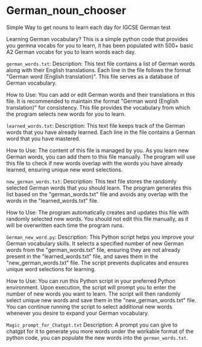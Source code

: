 # German_noun_chooser
Simple Way to get nouns to learn each day for IGCSE German test

Learning German vocabulary?
This is a simple python code that provides you germna vocabs for you to learn, it has been populated with 500+ basic A2 German vocabs for you to learn words each day. 

`german_words.txt`:
Description: This text file contains a list of German words along with their English translations. Each line in the file follows the format "German word (English translation)". This file serves as a database of German vocabulary.

How to Use: You can add or edit German words and their translations in this file. It is recommended to maintain the format "German word (English translation)" for consistency. This file provides the vocabulary from which the program selects new words for you to learn.

`learned_words.txt`:
Description: This text file keeps track of the German words that you have already learned. Each line in the file contains a German word that you have mastered.

How to Use: The content of this file is managed by you. As you learn new German words, you can add them to this file manually. The program will use this file to check if new words overlap with the words you have already learned, ensuring unique new word selections.

`new_german_words.txt`:
Description: This text file stores the randomly selected German words that you should learn. The program generates this list based on the "german_words.txt" file and avoids any overlap with the words in the "learned_words.txt" file.

How to Use: The program automatically creates and updates this file with randomly selected new words. You should not edit this file manually, as it will be overwritten each time the program runs.

`German_new_word.py`:
Description: This Python script helps you improve your German vocabulary skills. It selects a specified number of new German words from the "german_words.txt" file, ensuring they are not already present in the "learned_words.txt" file, and saves them in the "new_german_words.txt" file. The script prevents duplicates and ensures unique word selections for learning.

How to Use: You can run this Python script in your preferred Python environment. Upon execution, the script will prompt you to enter the number of new words you want to learn. The script will then randomly select unique new words and save them in the "new_german_words.txt" file. You can continue running the script to select additional new words whenever you desire to expand your German vocabulary.

`Magic_prompt_for_Chatgpt.txt`
Description: A prompt you can give to chatgpt for it to generate you more words under the workable format of the python code, you can populate the new words into the `german_words.txt`.
